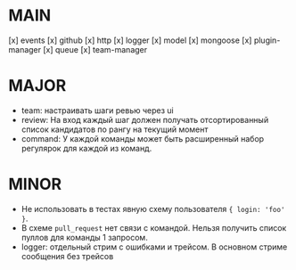 # MAIN
[x] events
[x] github
[x] http
[x] logger
[x] model
[x] mongoose
[x] plugin-manager
[x] queue
[x] team-manager

# MAJOR
* team: настраивать шаги ревью через ui
* review: На вход каждый шаг должен получать отсортированный список кандидатов по рангу на текущий момент
* command: У каждой команды может быть расширенный набор регулярок для каждой из команд.

# MINOR
* Не использовать в тестах явную схему пользователя `{ login: 'foo' }`.
* В схеме `pull_request` нет связи с командой. Нельзя получить список пуллов для команды 1 запросом.
* logger: отдельный стрим с ошибками и трейсом. В основном стриме сообщения без трейсов
